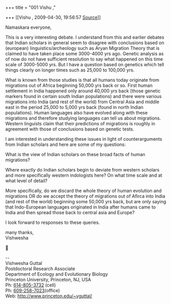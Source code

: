 +++
title = "001 Vishu ,"

+++
[[Vishu ,	2009-04-30, 19:56:57 [Source](https://groups.google.com/g/bvparishat/c/9WZdwdDMxJY)]]



Namaskara everyone,  
  
This is a very interesting debate. I understand from this and earlier debates that Indian scholars in general seem to disagree with conclusions based on (european) linguistics/archeology such as Aryan Migration Theory that is claimed to have taken place some 3000-4000 yrs ago. Genetic analysis as of now do not have sufficient resolution to say what happened on this time scale of 3000-5000 yrs. But I have a question based on genetics which tell things clearly on longer times such as 25,000 to 100,000 yrs.  
  
What is known from those studies is that all humans today originate from migrations out of Africa beginning 50,000 yrs back or so. First human settlement in India happened only around 40,000 yrs back (those genetic markers found in certain south Indian populations) and there were various migrations into India (and rest of the world) from Central Asia and middle east in the period 25,000 to 5,000 yrs back (found in north Indian populations). Human languages also have evolved along with these migrations and therefore studying languages can tell us about migrations. Western linguists claim that their predictions of migrations is roughly in agreement with those of conclusions based on genetic tests.  
  
I am interested in understanding these issues in light of counterarguments from Indian scholars and here are some of my questions:  
  
What is the view of Indian scholars on these broad facts of human migrations?  
  
Where exactly do Indian scholars begin to deviate from western scholars and more specifically western indologists here? On what time scale and at what level of detail?  
  
More specifically, do we discard the whole theory of human evolution and migrations OR do we accept the theory of migrations out of Afirca into India (and rest of the world) beginning some 50,000 yrs back, but are only saying that Indo-European languages originated in India after humans came to India and then spread those back to central asia and Europe?  
  
I look forward to responses to these queries.  
  
many thanks,  
Vishwesha



--  
Vishwesha Guttal  
Postdoctoral Research Associate  
Department of Ecology and Evolutionary Biology  
Princeton University, Princeton, NJ, USA  
Ph: [614-805-3732](tel:(614)%20805-3732) (cell)  
Ph: [609-258-7023](tel:(609)%20258-7023)(office)  
Web: <http://www.princeton.edu/~vguttal/>  

